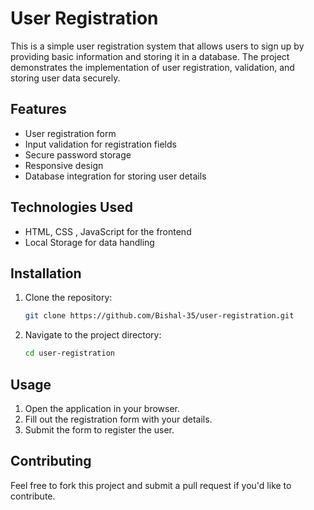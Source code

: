 
# User Registration

This is a simple user registration system that allows users to sign up by providing basic information and storing it in a database. The project demonstrates the implementation of user registration, validation, and storing user data securely.

## Features

- User registration form
- Input validation for registration fields
- Secure password storage
- Responsive design
- Database integration for storing user details

## Technologies Used

- HTML, CSS , JavaScript for the frontend
- Local Storage for data handling
<!-- - Backend: [Add your backend technology like Node.js, PHP, etc.]
- Database: [Specify the database like MySQL, MongoDB, etc.] -->

## Installation

1. Clone the repository:

   ```bash
   git clone https://github.com/Bishal-35/user-registration.git
   ```

2. Navigate to the project directory:

   ```bash
   cd user-registration
   ```

<!-- 3. Install the necessary dependencies:

   ```bash
   [Add instructions for installing backend dependencies, if any]
   ```

4. Set up the database:

   - [Provide steps for setting up the database, such as creating tables or running migrations.]

5. Run the project:

   ```bash
   [Add instructions for running the backend server, e.g., `npm start`, `python app.py`, etc.]
   ``` -->

## Usage

1. Open the application in your browser.
2. Fill out the registration form with your details.
3. Submit the form to register the user.

## Contributing

Feel free to fork this project and submit a pull request if you'd like to contribute.

